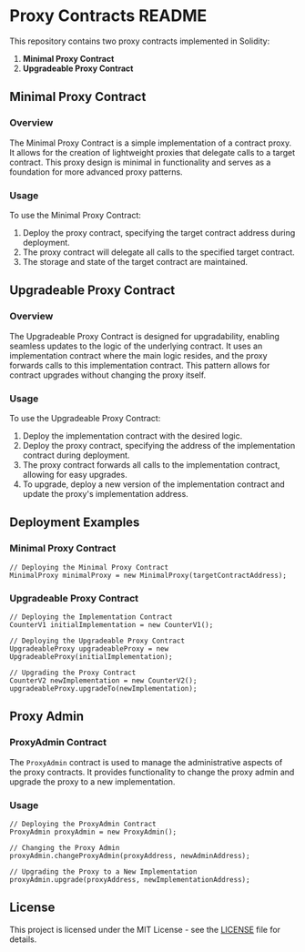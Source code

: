 # Proxy Contracts README

This repository contains two proxy contracts implemented in Solidity:

1. **Minimal Proxy Contract**
2. **Upgradeable Proxy Contract**

## Minimal Proxy Contract

### Overview

The Minimal Proxy Contract is a simple implementation of a contract proxy. It allows for the creation of lightweight proxies that delegate calls to a target contract. This proxy design is minimal in functionality and serves as a foundation for more advanced proxy patterns.

### Usage

To use the Minimal Proxy Contract:

1. Deploy the proxy contract, specifying the target contract address during deployment.
2. The proxy contract will delegate all calls to the specified target contract.
3. The storage and state of the target contract are maintained.

## Upgradeable Proxy Contract

### Overview

The Upgradeable Proxy Contract is designed for upgradability, enabling seamless updates to the logic of the underlying contract. It uses an implementation contract where the main logic resides, and the proxy forwards calls to this implementation contract. This pattern allows for contract upgrades without changing the proxy itself.

### Usage

To use the Upgradeable Proxy Contract:

1. Deploy the implementation contract with the desired logic.
2. Deploy the proxy contract, specifying the address of the implementation contract during deployment.
3. The proxy contract forwards all calls to the implementation contract, allowing for easy upgrades.
4. To upgrade, deploy a new version of the implementation contract and update the proxy's implementation address.

## Deployment Examples

### Minimal Proxy Contract

```solidity
// Deploying the Minimal Proxy Contract
MinimalProxy minimalProxy = new MinimalProxy(targetContractAddress);
```

### Upgradeable Proxy Contract

```solidity
// Deploying the Implementation Contract
CounterV1 initialImplementation = new CounterV1();

// Deploying the Upgradeable Proxy Contract
UpgradeableProxy upgradeableProxy = new UpgradeableProxy(initialImplementation);

// Upgrading the Proxy Contract
CounterV2 newImplementation = new CounterV2();
upgradeableProxy.upgradeTo(newImplementation);
```

## Proxy Admin

### ProxyAdmin Contract

The `ProxyAdmin` contract is used to manage the administrative aspects of the proxy contracts. It provides functionality to change the proxy admin and upgrade the proxy to a new implementation.

### Usage

```solidity
// Deploying the ProxyAdmin Contract
ProxyAdmin proxyAdmin = new ProxyAdmin();

// Changing the Proxy Admin
proxyAdmin.changeProxyAdmin(proxyAddress, newAdminAddress);

// Upgrading the Proxy to a New Implementation
proxyAdmin.upgrade(proxyAddress, newImplementationAddress);
```

## License

This project is licensed under the MIT License - see the [LICENSE](LICENSE) file for details.
